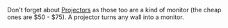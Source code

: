 Don't forget about [Projectors][1] as those too are a kind of monitor (the
cheap ones are $50 - $75). A projector turns any wall into a monitor.

[1]: https://www.amazon.com/s/ref=nb_sb_noss?url=search-alias%3Daps&field-keywords=projectors
